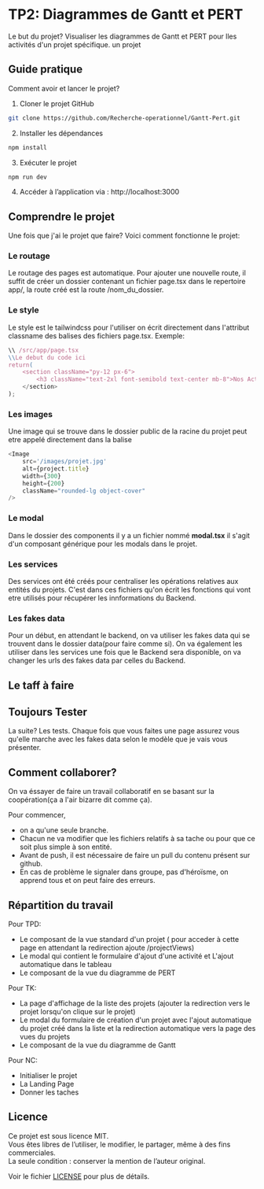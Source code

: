 # TP2: Diagrammes de Gantt et PERT
Le but du projet? Visualiser les diagrammes de Gantt et PERT pour lles activités d'un projet spécifique. un projet

## Guide pratique
Comment avoir et lancer le projet?

1. Cloner le projet GitHub
```bash
git clone https://github.com/Recherche-operationnel/Gantt-Pert.git

```

2. Installer les dépendances
```bash
npm install 

```

3. Exécuter le projet
```bash
npm run dev

```
4. Accéder à l’application via : http://localhost:3000

## Comprendre le projet
Une fois que j'ai le projet que faire? Voici comment fonctionne le projet:

### Le routage
Le routage des pages est automatique. Pour ajouter une nouvelle route, il suffit de créer un dossier contenant un fichier page.tsx dans le repertoire app/, la route créé est la route /nom_du_dossier.

### Le style
Le style est le tailwindcss pour l'utiliser on écrit directement dans l'attribut classname des balises des fichiers page.tsx.
Exemple:

```js
\\ /src/app/page.tsx
\\Le debut du code ici
return(
    <section className="py-12 px-6">
        <h3 className="text-2xl font-semibold text-center mb-8">Nos Activités</h3>
    </section>
);
```

### Les images
Une image qui se trouve dans le dossier public de la racine du projet peut etre appelé directement dans la balise 

```js
<Image
    src='/images/projet.jpg'
    alt={project.title}
    width={300}
    height={200}
    className="rounded-lg object-cover"
/>
```

### Le modal
Dans le dossier des components il y a un fichier nommé **modal.tsx** il s'agit d'un composant générique pour les modals dans le projet.

### Les services
Des services ont été créés pour centraliser les opérations relatives aux entités du projets. C'est dans ces fichiers qu'on écrit les fonctions qui vont etre utilisés pour récupérer les innformations du Backend.

### Les fakes data
Pour un début, en attendant le backend, on va utiliser les fakes data qui se trouvent dans le dossier data(pour faire comme si). On va également les utiliser dans les services une fois que le Backend sera disponible, on va changer les urls des fakes data par celles du Backend.

## Le taff à faire


## Toujours Tester
La suite? Les tests. Chaque fois que vous faites une page assurez vous qu'elle marche avec les fakes data selon le modèle que je vais vous présenter.

## Comment collaborer?
On va éssayer de faire un travail collaboratif en se basant sur la coopération(ça a l'air bizarre dit comme ça).

Pour commencer, 
- on a qu'une seule branche. 
- Chacun ne va modifier que les fichiers relatifs à sa tache ou pour que ce soit plus simple à son entité.
- Avant de push, il est nécessaire de faire un pull du contenu présent sur github.
- En cas de problème le signaler dans groupe, pas d'héroïsme, on apprend tous et on peut faire des erreurs.

## Répartition du travail

Pour TPD:
- Le composant de la vue standard d'un projet ( pour acceder à cette page en attendant la redirection ajoute /projectViews)
- Le modal qui contient le formulaire d'ajout d'une activité et L'ajout automatique dans le tableau 
- Le composant de la vue du diagramme de PERT

Pour TK:
- La page d'affichage de la liste des projets (ajouter la redirection vers le projet lorsqu'on clique sur le projet)
- Le modal du formulaire de création d'un projet avec l'ajout automatique du projet créé dans la liste et la redirection automatique vers la page des vues du projets
- Le composant de la vue du diagramme de Gantt

Pour NC:
- Initialiser le projet
- La Landing Page
- Donner les taches

## Licence

Ce projet est sous licence MIT.  
Vous êtes libres de l’utiliser, le modifier, le partager, même à des fins commerciales.  
La seule condition : conserver la mention de l’auteur original.

Voir le fichier [LICENSE](./LICENSE) pour plus de détails.


